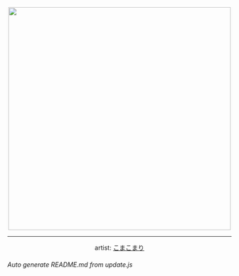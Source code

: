 
<p align="center">
  <img width="500" src="https://nekos.best/api/v2/neko/0596.png">
  <hr/>
  <center>
    artist: <a href="https://www.pixiv.net/en/artworks/95730940">こまこまり</a>
  </center>
</p>


###### Auto generate README.md from update.js

